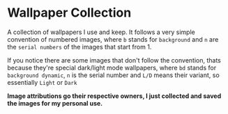 # Wallpaper Collection

A collection of wallpapers I use and keep. It follows a very simple convention of numbered images,
where `b` stands for `background` and
`n` are the `serial numbers` of the images that start from 1.

If you notice there are some images that don't follow the convention, thats because they're special dark/light mode wallpapers,
where `bd` stands for `background dynamic`,
`n` is the serial number and `L/D` means their variant, so essentially `Light` or `Dark`

<b>Image attributions go their respective owners<b>, I just collected and saved the images for my personal use.
